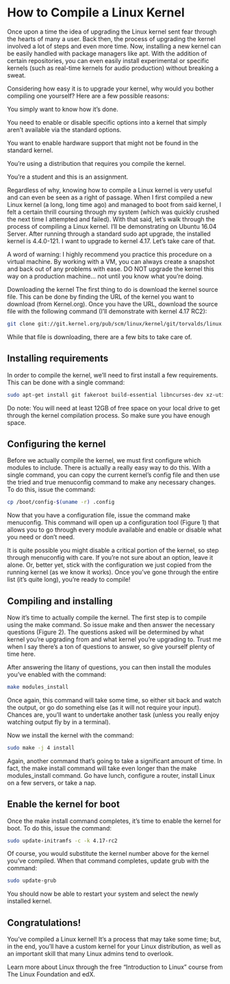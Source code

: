 # How to Compile a Linux Kernel

Once upon a time the idea of upgrading the Linux kernel sent fear through the hearts of many a user. Back then, the process of upgrading the kernel involved a lot of steps and even more time. Now, installing a new kernel can be easily handled with package managers like apt. With the addition of certain repositories, you can even easily install experimental or specific kernels (such as real-time kernels for audio production) without breaking a sweat.

Considering how easy it is to upgrade your kernel, why would you bother compiling one yourself? Here are a few possible reasons:

You simply want to know how it’s done.

You need to enable or disable specific options into a kernel that simply aren’t available via the standard options.

You want to enable hardware support that might not be found in the standard kernel.

You’re using a distribution that requires you compile the kernel.

You’re a student and this is an assignment.

Regardless of why, knowing how to compile a Linux kernel is very useful and can even be seen as a right of passage. When I first compiled a new Linux kernel (a long, long time ago) and managed to boot from said kernel, I felt a certain thrill coursing through my system (which was quickly crushed the next time I attempted and failed).
With that said, let’s walk through the process of compiling a Linux kernel. I’ll be demonstrating on Ubuntu 16.04 Server. After running through a standard sudo apt upgrade, the installed kernel is 4.4.0-121. I want to upgrade to kernel 4.17. Let’s take care of that.

A word of warning: I highly recommend you practice this procedure on a virtual machine. By working with a VM, you can always create a snapshot and back out of any problems with ease. DO NOT upgrade the kernel this way on a production machine… not until you know what you’re doing.

Downloading the kernel
The first thing to do is download the kernel source file. This can be done by finding the URL of the kernel you want to download (from Kernel.org). Once you have the URL, download the source file with the following command (I’ll demonstrate with kernel 4.17 RC2):

```bash
git clone git://git.kernel.org/pub/scm/linux/kernel/git/torvalds/linux.git
```

While that file is downloading, there are a few bits to take care of.

## Installing requirements
In order to compile the kernel, we’ll need to first install a few requirements. This can be done with a single command:

```bash
sudo apt-get install git fakeroot build-essential libncurses-dev xz-utils libssl-dev bc flex libelf-dev bison gdb llvm clang lldb git-email gnupg nftables neomutt tcpdump tor neovim gawk coccinelle sparse clang-format curl ethtool lsof perl python3 wget strace linux-perf automake default-jre default-jdk golang lua5.4 ninja-build
```

Do note: You will need at least 12GB of free space on your local drive to get through the kernel compilation process. So make sure you have enough space.

## Configuring the kernel
Before we actually compile the kernel, we must first configure which modules to include. There is actually a really easy way to do this. With a single command, you can copy the current kernel’s config file and then use the tried and true menuconfig command to make any necessary changes. To do this, issue the command:

```bash
cp /boot/config-$(uname -r) .config
```

Now that you have a configuration file, issue the command make menuconfig. This command will open up a configuration tool (Figure 1) that allows you to go through every module available and enable or disable what you need or don’t need.

It is quite possible you might disable a critical portion of the kernel, so step through menuconfig with care. If you’re not sure about an option, leave it alone. Or, better yet, stick with the configuration we just copied from the running kernel (as we know it works). Once you’ve gone through the entire list (it’s quite long), you’re ready to compile!

## Compiling and installing
Now it’s time to actually compile the kernel. The first step is to compile using the make command. So issue make and then answer the necessary questions (Figure 2). The questions asked will be determined by what kernel you’re upgrading from and what kernel you’re upgrading to. Trust me when I say there’s a ton of questions to answer, so give yourself plenty of time here.

After answering the litany of questions, you can then install the modules you’ve enabled with the command:

```bash
make modules_install
```

Once again, this command will take some time, so either sit back and watch the output, or go do something else (as it will not require your input). Chances are, you’ll want to undertake another task (unless you really enjoy watching output fly by in a terminal).

Now we install the kernel with the command:

```bash
sudo make -j 4 install
```
Again, another command that’s going to take a significant amount of time. In fact, the make install command will take even longer than the make modules_install command. Go have lunch, configure a router, install Linux on a few servers, or take a nap.

## Enable the kernel for boot
Once the make install command completes, it’s time to enable the kernel for boot. To do this, issue the command:

```bash
sudo update-initramfs -c -k 4.17-rc2
```

Of course, you would substitute the kernel number above for the kernel you’ve compiled. When that command completes, update grub with the command:

```bash
sudo update-grub
```
You should now be able to restart your system and select the newly installed kernel.

## Congratulations!
You’ve compiled a Linux kernel! It’s a process that may take some time; but, in the end, you’ll have a custom kernel for your Linux distribution, as well as an important skill that many Linux admins tend to overlook.

Learn more about Linux through the free “Introduction to Linux” course from The Linux Foundation and edX.
